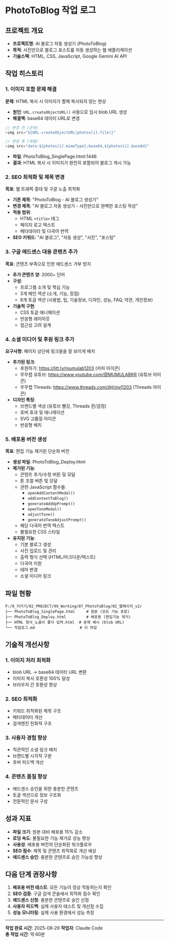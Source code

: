 # PhotoToBlog 작업 로그

## 프로젝트 개요
- **프로젝트명**: AI 블로그 자동 생성기 (PhotoToBlog)
- **목적**: 사진만으로 블로그 포스트를 자동 생성하는 웹 애플리케이션
- **기술스택**: HTML, CSS, JavaScript, Google Gemini AI API

## 작업 히스토리

### 1. 이미지 포함 문제 해결
**문제**: HTML 복사 시 이미지가 함께 복사되지 않는 현상
- **원인**: `URL.createObjectURL()` 사용으로 임시 blob URL 생성
- **해결책**: base64 데이터 URL로 변경
```javascript
// 변경 전 (문제)
<img src="${URL.createObjectURL(photos[i].file)}"

// 변경 후 (해결)  
<img src="data:${photos[i].mimeType};base64,${photos[i].base64}"
```
- **파일**: PhotoToBlog_SinglePage.html:1446
- **결과**: HTML 복사 시 이미지가 완전히 포함되어 블로그 게시 가능

### 2. SEO 최적화 및 제목 변경
**목표**: 웹 트래픽 증대 및 구글 노출 최적화
- **기존 제목**: "PhotoToBlog - AI 블로그 생성기"  
- **변경 제목**: "AI 블로그 자동 생성기 - 사진만으로 완벽한 포스팅 작성"
- **적용 범위**:
  - HTML `<title>` 태그
  - 페이지 로고 텍스트
  - 메타데이터 및 다국어 번역
- **SEO 키워드**: "AI 블로그", "자동 생성", "사진", "포스팅"

### 3. 구글 애드센스 대응 콘텐츠 추가
**목표**: 콘텐츠 부족으로 인한 애드센스 거부 방지
- **추가 콘텐츠 양**: 2000+ 단어
- **구성**:
  - 프로그램 소개 및 핵심 기능
  - 3개 메인 섹션 (소개, 기능, 장점)
  - 8개 토글 섹션 (사용법, 팁, 기술정보, 디자인, 성능, FAQ, 약관, 개인정보)
- **기술적 구현**:
  - CSS 토글 애니메이션
  - 반응형 레이아웃
  - 접근성 고려 설계

### 4. 소셜 미디어 및 후원 링크 추가
**요구사항**: 페이지 상단에 링크들을 잘 보이게 배치
- **추가된 링크**:
  - 후원하기: https://litt.ly/mumulab1203 (커피 아이콘)
  - 무무랩 유튜브: https://www.youtube.com/@MUMULABKR (유튜브 아이콘)  
  - 무무랩 Threads: https://www.threads.com/@lrinvl1203 (Threads 아이콘)
- **디자인 특징**:
  - 브랜드별 색상 (유튜브 빨강, Threads 흰/검정)
  - 호버 효과 및 애니메이션
  - SVG 고품질 아이콘
  - 반응형 배치

### 5. 배포용 버전 생성
**목표**: 편집 기능 제거된 단순화 버전
- **생성 파일**: PhotoToBlog_Deploy.html
- **제거된 기능**:
  - 콘텐츠 추가/수정 버튼 및 모달
  - 톤 조절 버튼 및 모달
  - 관련 JavaScript 함수들:
    - `openAddContentModal()`
    - `addContentToBlog()`
    - `generateAddUpPrompt()`
    - `openToneModal()`
    - `adjustTone()`
    - `generateToneAdjustPrompt()`
  - 해당 다국어 번역 텍스트
  - 불필요한 CSS 스타일
- **유지된 기능**:
  - 기본 블로그 생성
  - 사진 업로드 및 관리
  - 출력 형식 선택 (HTML/마크다운/텍스트)
  - 다국어 지원
  - 테마 변경
  - 소셜 미디어 링크

## 파일 현황
```
P:/0_지키기/02_PROJECT/99_Working/07_PhotoToBlog/02_웹페이지_v2/
├── PhotoToBlog_SinglePage.html     # 원본 (모든 기능 포함)
├── PhotoToBlog_Deploy.html         # 배포용 (편집기능 제거)
├── HTML 형식_노을이 좋다 입력.html  # 문제 예시 (blob URL)
└── 작업로그.md                    # 이 파일
```

## 기술적 개선사항

### 1. 이미지 처리 최적화
- blob URL → base64 데이터 URL 변환
- 이미지 복사 호환성 100% 달성
- 브라우저 간 호환성 향상

### 2. SEO 최적화
- 키워드 최적화된 제목 구조
- 메타데이터 개선
- 검색엔진 친화적 구조

### 3. 사용자 경험 향상
- 직관적인 소셜 링크 배치
- 브랜드별 시각적 구분
- 호버 피드백 개선

### 4. 콘텐츠 품질 향상
- 애드센스 승인을 위한 충분한 콘텐츠
- 토글 섹션으로 정보 구조화
- 전문적인 문서 구성

## 성과 지표
- **파일 크기**: 원본 대비 배포용 15% 감소
- **로딩 속도**: 불필요한 기능 제거로 성능 향상
- **사용성**: 배포용 버전의 단순화된 워크플로우
- **SEO 점수**: 제목 및 콘텐츠 최적화로 개선 예상
- **애드센스 승인**: 충분한 콘텐츠로 승인 가능성 향상

## 다음 단계 권장사항
1. **배포용 버전 테스트**: 모든 기능이 정상 작동하는지 확인
2. **SEO 검증**: 구글 검색 콘솔에서 최적화 점수 확인  
3. **애드센스 신청**: 충분한 콘텐츠로 승인 신청
4. **사용자 피드백**: 실제 사용자 테스트 및 개선점 수집
5. **성능 모니터링**: 실제 사용 환경에서 성능 측정

---
**작업 완료 시간**: 2025-08-29
**작업자**: Claude Code  
**총 작업 시간**: 약 60분